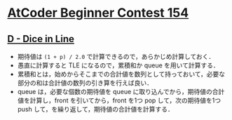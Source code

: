 # [AtCoder Beginner Contest 154](https://atcoder.jp/contests/abc154/tasks)

## [D - Dice in Line](https://atcoder.jp/contests/abc154/tasks/abc154_d)
- 期待値は `(1 + p) / 2.0` で計算できるので，あらかじめ計算しておく．
- 愚直に計算すると TLE になるので，累積和か queue を用いて計算する．
- 累積和とは，始めからそこまでの合計値を数列として持っておいて，必要な部分の和は合計値の数列の引き算を行えば良い．
- queue は，必要な個数の期待値を queue に取り込んでから，期待値の合計値を計算し，front を引いてから，front を1つ pop して，次の期待値を1つ push して，を繰り返して，期待値の合計値を計算する．
